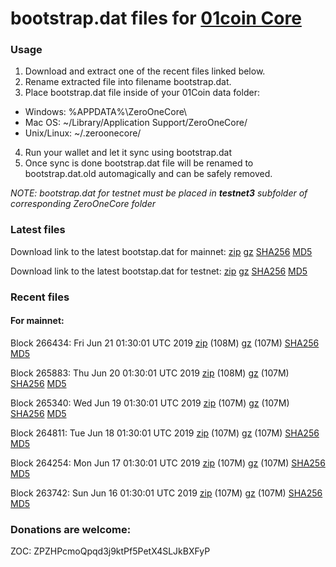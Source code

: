 # bootstrap.dat files for [01coin Core](https://01coin.io)

### Usage

1. Download and extract one of the recent files linked below.
2. Rename extracted file into filename bootstrap.dat.
3. Place bootstrap.dat file inside of your 01Coin data folder:
 - Windows: %APPDATA%\ZeroOneCore\
 - Mac OS: ~/Library/Application Support/ZeroOneCore/
 - Unix/Linux: ~/.zeroonecore/
4. Run your wallet and let it sync using bootstrap.dat
5. Once sync is done bootstrap.dat file will be renamed to bootstrap.dat.old automagically and can be safely removed.

_NOTE: bootstrap.dat for testnet must be placed in **testnet3** subfolder of corresponding ZeroOneCore folder_

### Latest files
Download link to the latest bootstap.dat for mainnet: [zip](https://files.01coin.io/mainnet/bootstrap.dat.zip) [gz](https://files.01coin.io/mainnet/bootstrap.dat.tar.gz) [SHA256](https://files.01coin.io/mainnet/sha256.txt) [MD5](https://files.01coin.io/mainnet/md5.txt)

Download link to the latest bootstap.dat for testnet: [zip](https://files.01coin.io/testnet/bootstrap.dat.zip) [gz](https://files.01coin.io/testnet/bootstrap.dat.tar.gz) [SHA256](https://files.01coin.io/testnet/sha256.txt) [MD5](https://files.01coin.io/testnet/md5.txt)

### Recent files

#### For mainnet:

Block 266434: Fri Jun 21 01:30:01 UTC 2019 [zip](https://files.01coin.io/mainnet/2019-06-21/bootstrap.dat.zip) (108M) [gz](https://files.01coin.io/mainnet/2019-06-21/bootstrap.dat.tar.gz) (107M) [SHA256](https://files.01coin.io/mainnet/2019-06-21/sha256.txt) [MD5](https://files.01coin.io/mainnet/2019-06-21/md5.txt)

Block 265883: Thu Jun 20 01:30:01 UTC 2019 [zip](https://files.01coin.io/mainnet/2019-06-20/bootstrap.dat.zip) (108M) [gz](https://files.01coin.io/mainnet/2019-06-20/bootstrap.dat.tar.gz) (107M) [SHA256](https://files.01coin.io/mainnet/2019-06-20/sha256.txt) [MD5](https://files.01coin.io/mainnet/2019-06-20/md5.txt)

Block 265340: Wed Jun 19 01:30:01 UTC 2019 [zip](https://files.01coin.io/mainnet/2019-06-19/bootstrap.dat.zip) (107M) [gz](https://files.01coin.io/mainnet/2019-06-19/bootstrap.dat.tar.gz) (107M) [SHA256](https://files.01coin.io/mainnet/2019-06-19/sha256.txt) [MD5](https://files.01coin.io/mainnet/2019-06-19/md5.txt)

Block 264811: Tue Jun 18 01:30:01 UTC 2019 [zip](https://files.01coin.io/mainnet/2019-06-18/bootstrap.dat.zip) (107M) [gz](https://files.01coin.io/mainnet/2019-06-18/bootstrap.dat.tar.gz) (107M) [SHA256](https://files.01coin.io/mainnet/2019-06-18/sha256.txt) [MD5](https://files.01coin.io/mainnet/2019-06-18/md5.txt)

Block 264254: Mon Jun 17 01:30:01 UTC 2019 [zip](https://files.01coin.io/mainnet/2019-06-17/bootstrap.dat.zip) (107M) [gz](https://files.01coin.io/mainnet/2019-06-17/bootstrap.dat.tar.gz) (107M) [SHA256](https://files.01coin.io/mainnet/2019-06-17/sha256.txt) [MD5](https://files.01coin.io/mainnet/2019-06-17/md5.txt)

Block 263742: Sun Jun 16 01:30:01 UTC 2019 [zip](https://files.01coin.io/mainnet/2019-06-16/bootstrap.dat.zip) (107M) [gz](https://files.01coin.io/mainnet/2019-06-16/bootstrap.dat.tar.gz) (107M) [SHA256](https://files.01coin.io/mainnet/2019-06-16/sha256.txt) [MD5](https://files.01coin.io/mainnet/2019-06-16/md5.txt)


### Donations are welcome:

ZOC: ZPZHPcmoQpqd3j9ktPf5PetX4SLJkBXFyP
